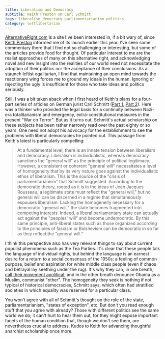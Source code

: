 ```yaml
---
title: Liberalism and Democracy
subtitle: Keith Preston on Carl Schmitt
tags: liberalism democracy parliamentarianism politics
category: leftlibertarian
---
```


[AlternativeRight.com](http://alternativeright.com) is a site I've been interested in, if a bit wary of, since [Keith Preston](http://attackthesystem.com) informed me of its launch earlier this year. I've seen some commentary there that I find not so challenging or interesting, but some of the articles provide food for thought. Of particular interest to me are the realist approaches of many on this alternative right, and acknowledging novel and new insight into the realities of our world need not necessitate the adoption of their politics nor the acceptance of their conclusions. As a staunch leftist egalitarian, I find that maintaining an open mind towards the reactionary wing forces me to ground my ideals in the human. Ignoring or rejecting the ugly is insufficient for those who take ideas and politics seriously.

Still, I was a bit taken aback when I first heard of Keith's plans for a four-part series of articles on German jurist Carl Schmitt ([Part 1](http://www.alternativeright.com/main/the-magazine/carl-schmitt-part-i/), [Part 2](http://www.alternativeright.com/main/the-magazine/carl-schmitt-part-ii/)). Here was a thinker who provided the legal basis for a continuity between Nazi-era totalitarianism and emergency, extra-constitutional measures in the present "War on Terror". But as it turns out, Schmitt's actual scholarship on these subjects has been rather narrowly read over the past eighty or so years. One need not adopt his advocacy for the establishment to see the problems with liberal democracies he pointed out. This passage from Keith's latest is particularly compelling:

>At a fundamental level, there is an innate tension between liberalism and democracy. Liberalism is individualistic, whereas democracy sanctions the "general will" as the principle of political legitimacy. However, a consistent or coherent "general will" necessitates a level of homogeneity that by its very nature goes against the individualistic ethos of liberalism. This is the source of the "crisis of parliamentarianism" that Schmitt suggested. According to the democratic theory, rooted as it is in the ideas of Jean Jacques Rousseau, a legitimate state must reflect the "general will," but no general will can be discerned in a regime that simultaneously espouses liberalism. Lacking the homogeneity necessary for a democratic "general will," the state becomes fragmented into competing interests. Indeed, a liberal parliamentary state can actually act against the "peoples' will" and become undemocratic. By this same principle, anti-liberal states such as those organized according to the principles of fascism or Bolshevism can be democratic in so far as they reflect the "general will."

I think this perspective also has very relevant things to say about current populist phenomena such as the Tea Parties. It's clear that these people talk the language of individual rights, but behind the language is an earnest desire for a return to a social consensus of the 1950s: a feeling of common purpose, belief and aspiration for white middle class people (even if chaos and betrayal lay seething under the rug). It's why they can, in one breath, [call their movement apolitical](http://c4ss.org/content/3831), and in the other breath denounce Obama as a Muslim, communist "other". The homogeneity they seek is nothing if not typical of historical democracies, Schmitt says, which often had stratified societies in which equality was reserved for a particular class.

You won't agree with all of Schmitt's thought on the role of the state, parliamentarianism, "states of exception", etc. But don't you read enough stuff that you agree with already? Those with different politics see the same world we do; it can't hurt to hear them out, for they might expose important facets of the human condition that, though we don't see them, are nevertheless crucial to address. Kudos to Keith for advancing thoughtful anarchist scholarship once more.